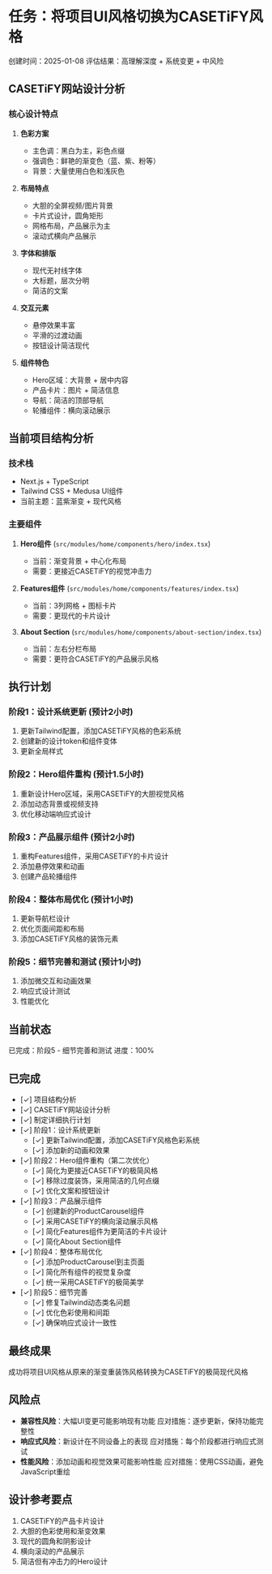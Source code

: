 # 任务：将项目UI风格切换为CASETiFY风格
创建时间：2025-01-08
评估结果：高理解深度 + 系统变更 + 中风险

## CASETiFY网站设计分析

### 核心设计特点
1. **色彩方案**
   - 主色调：黑白为主，彩色点缀
   - 强调色：鲜艳的渐变色（蓝、紫、粉等）
   - 背景：大量使用白色和浅灰色

2. **布局特点**
   - 大胆的全屏视频/图片背景
   - 卡片式设计，圆角矩形
   - 网格布局，产品展示为主
   - 滚动式横向产品展示

3. **字体和排版**
   - 现代无衬线字体
   - 大标题，层次分明
   - 简洁的文案

4. **交互元素**
   - 悬停效果丰富
   - 平滑的过渡动画
   - 按钮设计简洁现代

5. **组件特色**
   - Hero区域：大背景 + 居中内容
   - 产品卡片：图片 + 简洁信息
   - 导航：简洁的顶部导航
   - 轮播组件：横向滚动展示

## 当前项目结构分析

### 技术栈
- Next.js + TypeScript
- Tailwind CSS + Medusa UI组件
- 当前主题：蓝紫渐变 + 现代风格

### 主要组件
1. **Hero组件** (`src/modules/home/components/hero/index.tsx`)
   - 当前：渐变背景 + 中心化布局
   - 需要：更接近CASETiFY的视觉冲击力

2. **Features组件** (`src/modules/home/components/features/index.tsx`)
   - 当前：3列网格 + 图标卡片
   - 需要：更现代的卡片设计

3. **About Section** (`src/modules/home/components/about-section/index.tsx`)
   - 当前：左右分栏布局
   - 需要：更符合CASETiFY的产品展示风格

## 执行计划

### 阶段1：设计系统更新 (预计2小时)
1. 更新Tailwind配置，添加CASETiFY风格的色彩系统
2. 创建新的设计token和组件变体
3. 更新全局样式

### 阶段2：Hero组件重构 (预计1.5小时)
1. 重新设计Hero区域，采用CASETiFY的大胆视觉风格
2. 添加动态背景或视频支持
3. 优化移动端响应式设计

### 阶段3：产品展示组件 (预计2小时)
1. 重构Features组件，采用CASETiFY的卡片设计
2. 添加悬停效果和动画
3. 创建产品轮播组件

### 阶段4：整体布局优化 (预计1小时)
1. 更新导航栏设计
2. 优化页面间距和布局
3. 添加CASETiFY风格的装饰元素

### 阶段5：细节完善和测试 (预计1小时)
1. 添加微交互和动画效果
2. 响应式设计测试
3. 性能优化

## 当前状态
已完成：阶段5 - 细节完善和测试
进度：100%

## 已完成
- [✓] 项目结构分析
- [✓] CASETiFY网站设计分析
- [✓] 制定详细执行计划
- [✓] 阶段1：设计系统更新
  - [✓] 更新Tailwind配置，添加CASETiFY风格色彩系统
  - [✓] 添加新的动画和效果
- [✓] 阶段2：Hero组件重构（第二次优化）
  - [✓] 简化为更接近CASETiFY的极简风格
  - [✓] 移除过度装饰，采用简洁的几何点缀
  - [✓] 优化文案和按钮设计
- [✓] 阶段3：产品展示组件
  - [✓] 创建新的ProductCarousel组件
  - [✓] 采用CASETiFY的横向滚动展示风格
  - [✓] 简化Features组件为更简洁的卡片设计
  - [✓] 简化About Section组件
- [✓] 阶段4：整体布局优化
  - [✓] 添加ProductCarousel到主页面
  - [✓] 简化所有组件的视觉复杂度
  - [✓] 统一采用CASETiFY的极简美学
- [✓] 阶段5：细节完善
  - [✓] 修复Tailwind动态类名问题
  - [✓] 优化色彩使用和间距
  - [✓] 确保响应式设计一致性

## 最终成果
成功将项目UI风格从原来的渐变重装饰风格转换为CASETiFY的极简现代风格

## 风险点
- **兼容性风险**：大幅UI变更可能影响现有功能
  应对措施：逐步更新，保持功能完整性
- **响应式风险**：新设计在不同设备上的表现
  应对措施：每个阶段都进行响应式测试
- **性能风险**：添加动画和视觉效果可能影响性能
  应对措施：使用CSS动画，避免JavaScript重绘

## 设计参考要点
1. CASETiFY的产品卡片设计
2. 大胆的色彩使用和渐变效果
3. 现代的圆角和阴影设计
4. 横向滚动的产品展示
5. 简洁但有冲击力的Hero设计

